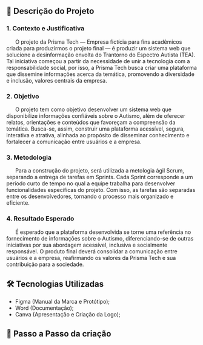 ## 📌 Descrição do Projeto

### 1. Contexto e Justificativa
&nbsp;&nbsp;&nbsp;&nbsp;&nbsp; O projeto da Prisma Tech — Empresa fictícia para fins acadêmicos criada para produzirmos o projeto final — é produzir um sistema web que solucione a desinformação envolta do Trantorno do Espectro Autista (TEA). Tal iniciativa começou a partir da necessidade de unir a tecnologia com a responsabilidade social, por isso, a Prisma Tech busca criar uma plataforma que dissemine informações acerca da temática, promovendo a diversidade e inclusão, valores centrais da empresa.

### 2. Objetivo
&nbsp;&nbsp;&nbsp;&nbsp;&nbsp; O projeto tem como objetivo desenvolver um sistema web que disponibilize informações confiáveis sobre o Autismo, além de oferecer relatos, orientações e conteúdos que favoreçam a compreensão da temática. Busca-se, assim, construir uma plataforma acessível, segura, interativa e atrativa, alinhada ao propósito de disseminar conhecimento e fortalecer a comunicação entre usuários e a empresa.

### 3. Metodologia 
&nbsp;&nbsp;&nbsp;&nbsp;&nbsp; Para a construção do projeto, será utilizada a metologia ágil Scrum, separando a entrega de tarefas em Sprints. Cada Sprint corresponde a um período curto de tempo no qual a equipe trabalha para desenvolver funcionalidades específicas do projeto. Com isso, as tarefas são separadas entre os desenvolvedores, tornando o processo mais organizado e eficiente.

### 4. Resultado Esperado
&nbsp;&nbsp;&nbsp;&nbsp;&nbsp; É esperado que a plataforma desenvolvida se torne uma referência no fornecimento de informações sobre o Autismo, diferenciando-se de outras iniciativas por sua abordagem acessível, inclusiva e socialmente responsável. O produto final deverá consolidar a comunicação entre usuários e a empresa, reafirmando os valores da Prisma Tech e sua contribuição para a sociedade.

## 🛠 Tecnologias Utilizadas

* Figma (Manual da Marca e Protótipo);
* Word (Documentação);
* Canva (Apresentação e Criação da Logo);

## 📁 Passo a Passo da criação

### 
